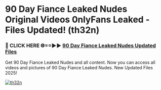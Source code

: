 # 90 Day Fiance Leaked Nudes Original Videos 0nlyFans Leaked - Files Updated! (th32n)

<h3>🔴 CLICK HERE 🌐==►► <a href="https://tinyurl.com/yrmya6cz" rel="nofollow">90 Day Fiance Leaked Nudes Updated Files</a></h3>

Get 90 Day Fiance Leaked Nudes and all content. Now you can access all videos and pictures of 90 Day Fiance Leaked Nudes. New Updated Files 2025!

[![th32n](https://i.imgur.com/FMdXYCs.gif)](https://tinyurl.com/yrmya6cz)
